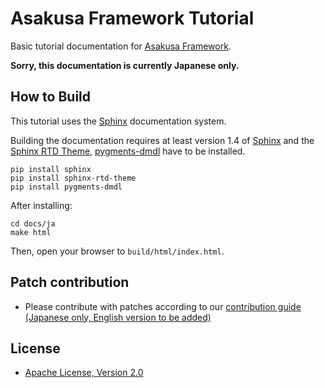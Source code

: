 # Asakusa Framework Tutorial

Basic tutorial documentation for [Asakusa Framework](https://github.com/asakusafw/asakusafw).

**Sorry, this documentation is currently Japanese only.**

## How to Build

This tutorial uses the [Sphinx](http://www.sphinx-doc.org) documentation system.

Building the documentation requires at least version 1.4 of [Sphinx](http://www.sphinx-doc.org) and the [Sphinx RTD Theme](https://pypi.python.org/pypi/sphinx_rtd_theme), [pygments-dmdl](https://pypi.python.org/pypi/pygments-dmdl) have to be installed.

```
pip install sphinx
pip install sphinx-rtd-theme
pip install pygments-dmdl
```

After installing:

```
cd docs/ja
make html
```

Then, open your browser to ``build/html/index.html``.

## Patch contribution
* Please contribute with patches according to our [contribution guide (Japanese only, English version to be added)](http://docs.asakusafw.com/latest/release/ja/html/contribution.html)

## License
* [Apache License, Version 2.0](http://www.apache.org/licenses/LICENSE-2.0)